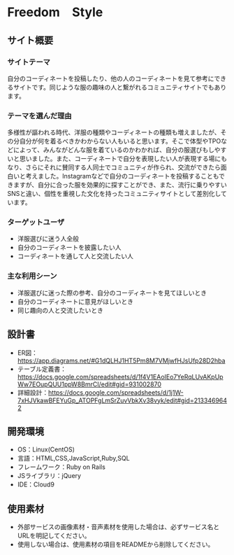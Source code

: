# Freedom　Style

## サイト概要
### サイトテーマ
自分のコーディネートを投稿したり、他の人のコーディネートを見て参考にできるサイトです。同じような服の趣味の人と繋がれるコミュニティサイトでもあります。

### テーマを選んだ理由
多様性が謳われる時代、洋服の種類やコーディネートの種類も増えましたが、その分自分が何を着るべきかわからない人もいると思います。そこで体型やTPOなどによって、みんながどんな服を着ているのかわかれば、自分の服選びもしやすいと思いました。また、コーディネートで自分を表現したい人が表現する場にもなり、さらにそれに賛同する人同士でコミュニティが作られ、交流ができたら面白いと考えました。Instagramなどで自分のコーディネートを投稿することもできますが、自分に合った服を効果的に探すことができ、また、流行に乗りやすいSNSと違い、個性を重視した文化を持ったコミュニティサイトとして差別化しています。

### ターゲットユーザ
- 洋服選びに迷う人全般
- 自分のコーディネートを披露したい人
- コーディネートを通して人と交流したい人

### 主な利用シーン
- 洋服選びに迷った際の参考、自分のコーディネートを見てほしいとき
- 自分のコーディネートに意見がほしいとき
- 同じ趣向の人と交流したいとき

## 設計書
- ER図：https://app.diagrams.net/#G1dQLHJ1HT5Pm8M7VMjwfHJsUfp28D2hba
- テーブル定義書：https://docs.google.com/spreadsheets/d/1f4V1EAoIEo7YeRqLUvAKpUpWw7EOupQUU1ppW8BmrCI/edit#gid=931002870
- 詳細設計：https://docs.google.com/spreadsheets/d/1j1W-7xHJVkawBFEYuGp_ATOPFgLmSrZuvVbkXv38vyk/edit#gid=2133469642

## 開発環境
- OS：Linux(CentOS)
- 言語：HTML,CSS,JavaScript,Ruby,SQL
- フレームワーク：Ruby on Rails
- JSライブラリ：jQuery
- IDE：Cloud9

## 使用素材
- 外部サービスの画像素材・音声素材を使用した場合は、必ずサービス名とURLを明記してください。
- 使用しない場合は、使用素材の項目をREADMEから削除してください。